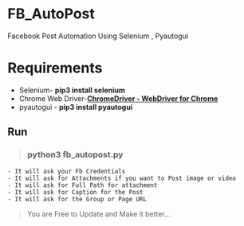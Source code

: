# FB_AutoPost

Facebook Post Automation Using  Selenium , Pyautogui


# Requirements

- Selenium- **pip3 install selenium**
- Chrome Web Driver-**[ChromeDriver - WebDriver for Chrome](https://sites.google.com/a/chromium.org/chromedriver/)**
- pyautogui - **pip3 install pyautogui** 


## Run
>### **python3 fb_autopost.py** 
	- It will ask your Fb Credentials
	- It will ask for Attachments if you want to Post image or video
	- It will ask for Full Path for attachment
	- It will ask for Caption for the Post
	- It will ask for the Group or Page URL

> You are Free to Update and Make it better... 
